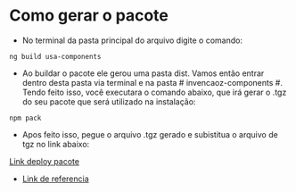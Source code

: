 # Como gerar o pacote 

* No terminal da pasta principal do arquivo digite o comando: 

`ng build usa-components`

* Ao buildar o pacote ele gerou uma pasta dist. Vamos então entrar dentro desta pasta via terminal e na pasta # invencaoz-components #. Tendo feito isso, você executara o comando abaixo, que irá gerar o .tgz do seu pacote que será utilizado na instalação:

`npm pack`

* Apos feito isso, pegue o arquivo .tgz gerado e subistitua o arquivo de tgz no link abaixo:

[Link deploy pacote](https://google.com) 

* [Link de referencia](https://medium.com/@anderson.nunes29/como-criar-minha-pr%C3%B3pria-biblioteca-npm-angular-bb4b24cd57a9)
